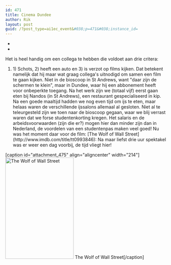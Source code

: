 ```yaml
---
id: 471
title: Cinema Dundee
author: Rik
layout: post
guid: /?post_type=ai1ec_event&#038;p=471&#038;instance_id=
---
```

-
-
Het is heel handig om een collega te hebben die voldoet aan drie critera:
<ol>
	<li>1) Schots, 2) heeft een auto en 3) is verzot op films kijken. Dat betekent namelijk dat hij maar wat graag collega's uitnodigd om samen een film te gaan kijken. Niet in de bioscoop in St Andrews, want "daar zijn de schermen te klein", maar in Dundee, waar hij een abbonement heeft voor onbeperkte toegang. Na het werk zijn we (totaal vijf) eerst gaan eten bij Nandos (in St Andrews), een restaurant gespecialiseerd in kip. Na een goede maaltijd hadden we nog even tijd om ijs te eten, maar helaas waren de verschillende ijssalons allemaal al gesloten. Niet al te teleurgesteld zijn we toen naar de bioscoop gegaan, waar we blij verrast waren dat we forse studentenkorting kregen. Het salaris en de arbeidsvoorwaarden (zijn die er?) mogen hier dan minder zijn dan in Nederland, de voordelen van een studentenpas maken veel goed! Nu was het moment daar voor de film: [The Wolf of Wall Street](http://www.imdb.com/title/tt0993846): Na maar liefst drie uur spektakel was er weer een dag voorbij, de tijd vliegt hier!</li>
</ol>
[caption id="attachment_475" align="aligncenter" width="214"]<a href="/wp-content/uploads/2014/01/The-Wolf-of-Wall-Street-2013.jpg"><img class="size-full wp-image-475" alt="The Wolf of Wall Street" src="/wp-content/uploads/2014/01/The-Wolf-of-Wall-Street-2013.jpg" width="214" height="317" /></a> The Wolf of Wall Street[/caption]